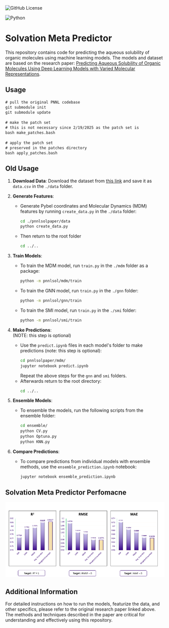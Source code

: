 <img alt="GitHub License" src="https://img.shields.io/github/license/FaizaAB/Solvation">

![Python](https://img.shields.io/badge/python-3670A0?style=for-the-badge&logo=python&logoColor=ffdd54)

# Solvation Meta Predictor

This repository contains code for predicting the aqueous solubility of organic molecules using machine learning models. The models and dataset are based on the research paper: [Predicting Aqueous Solubility of Organic Molecules Using Deep Learning Models with Varied Molecular Representations](https://pubs.acs.org/doi/full/10.1021/acsomega.2c00642).

## Usage


```
# pull the original PNNL codebase
git submodule init
git submodule update

# make the patch set
# this is not necessary since 2/19/2025 as the patch set is
bash make_patches.bash

# apply the patch set
# preserved in the patches directory
bash apply_patches.bash

```




## Old Usage

1. **Download Data**: Download the dataset from [this link](https://figshare.com/s/542fb80e65742746603c) and save it as `data.csv` in the `./data` folder.

2. **Generate Features**:
    - Generate Pybel coordinates and Molecular Dynamics (MDM) features by running `create_data.py` in the `./data` folder:
      ```sh
      cd ./pnnlsolpaper/data
      python create_data.py
      ```
    - Then return to the root folder
      ```sh
      cd ../..
      ```

3. **Train Models**:
    - To train the MDM model, run `train.py` in the `./mdm` folder as a package:
      ```sh
      python -m pnnlsol/mdm/train
      ```
    - To train the GNN model, run `train.py` in the `./gnn` folder:
      ```sh
      python -m pnnlsol/gnn/train
      ```
    - To train the SMI model, run `train.py` in the `./smi` folder:
      ```sh
      python -m pnnlsol/smi/train
      ```

4. **Make Predictions**:
    <br>(NOTE: this step is optional)
    - Use the `predict.ipynb` files in each model's folder to make predictions (note: this step is optional):
      ```sh
      cd pnnlsolpaper/mdm/
      jupyter notebook predict.ipynb
      ```
      Repeat the above steps for the `gnn` and `smi` folders.
    - Afterwards return to the root directory:
      ```sh
      cd ../..
      ```

5. **Ensemble Models**:
    - To ensemble the models, run the following scripts from the ensemble folder:
      ```sh
      cd ensemble/
      python CV.py
      python Optuna.py
      python KNN.py
      ```

6. **Compare Predictions**:
    - To compare predictions from individual models with ensemble methods, use the `ensemble_prediction.ipynb` notebook:
      ```sh
      jupyter notebook ensemble_prediction.ipynb
      ```
## Solvation Meta Predictor Perfomacne
![Solvation Meta Predictor Perfomacne](ensemble/Performance.png)

## Additional Information
For detailed instructions on how to run the models, featurize the data, and other specifics, please refer to the original research paper linked above. The methods and techniques described in the paper are critical for understanding and effectively using this repository.

